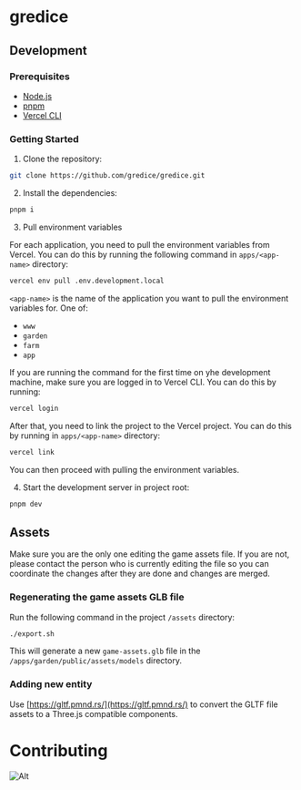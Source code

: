 # gredice

## Development

### Prerequisites

- [Node.js](https://nodejs.org/en/)
- [pnpm](https://pnpm.io/)
- [Vercel CLI](https://vercel.com/download)

### Getting Started

1. Clone the repository:

```bash
git clone https://github.com/gredice/gredice.git
```

2. Install the dependencies:

```bash
pnpm i
```

3. Pull environment variables

For each application, you need to pull the environment variables from Vercel. You can do this by running the following command in `apps/<app-name>` directory:

```bash
vercel env pull .env.development.local
```

`<app-name>` is the name of the application you want to pull the environment variables for. One of:

- `www`
- `garden`
- `farm`
- `app`

If you are running the command for the first time on yhe development machine, make sure you are logged in to Vercel CLI. You can do this by running:

```bash
vercel login
```

After that, you need to link the project to the Vercel project. You can do this by running in `apps/<app-name>` directory:

```bash
vercel link
```

You can then proceed with pulling the environment variables.

4. Start the development server in project root:

```bash
pnpm dev
```

## Assets

Make sure you are the only one editing the game assets file. If you are not, please contact the person who is currently editing the file so you can coordinate the changes after they are done and changes are merged.

### Regenerating the game assets GLB file

Run the following command in the project `/assets` directory:

```bash
./export.sh
```

This will generate a new `game-assets.glb` file in the `/apps/garden/public/assets/models` directory.

### Adding new entity

Use [https://gltf.pmnd.rs/](https://gltf.pmnd.rs/) to convert the GLTF file assets to a Three.js compatible components.

# Contributing

![Alt](https://repobeats.axiom.co/api/embed/ba847f4d1fae06c8250692c08295602bca8de554.svg "Repobeats analytics image")

